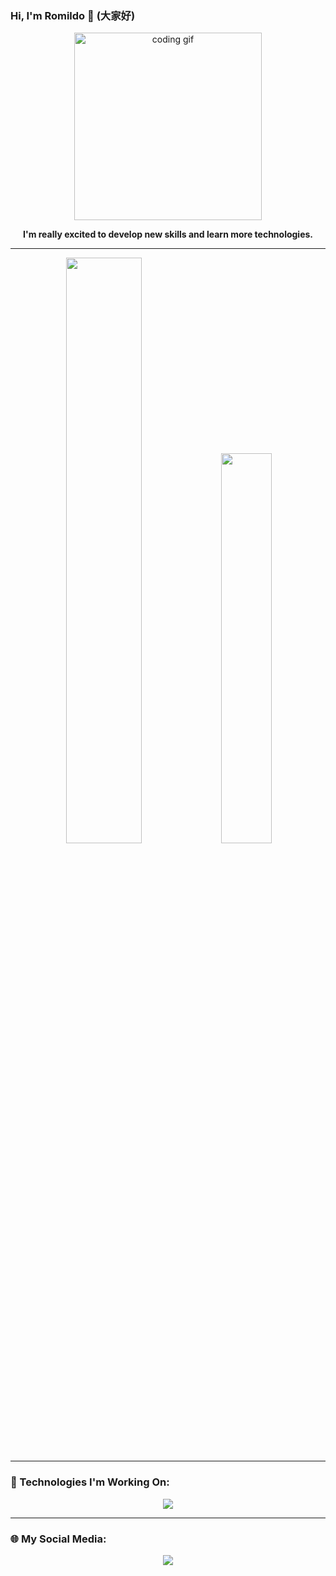 ### Hi, I'm Romildo 🤗 (大家好)

<div align="center">
  <img src="https://media0.giphy.com/media/v1.Y2lkPTc5MGI3NjExNmtncWp0MXlubThycDJpYWxzeXM0azBuamRkYnNudnpmc3Rod3FmcSZlcD12MV9pbnRlcm5hbF9naWZfYnlfaWQmY3Q9Zw/C3brYLms1bhv2/giphy.webp" width="300px" alt="coding gif"/>
</div>

<p align="center">
  <strong>I'm really excited to develop new skills and learn more technologies.</strong>
</p>

---

<div align="center">
  <img src="https://github-readme-stats.vercel.app/api?username=boudenzin&show_icons=true&theme=transparent" width="49%"/>
  <img src="https://github-readme-stats.vercel.app/api/top-langs/?username=boudenzin&layout=compact&theme=transparent" width="40%"/>
</div>

---

### 🧰 Technologies I'm Working On:

<div align="center">
  <img src="https://skillicons.dev/icons?i=python,java,css,git,idea,vscode,html,react,nodejs,javascript,kotlin,androidstudio,mysql,firebase,figma&perline=7" />
</div>

---

### 🌐 My Social Media:

<p align="center">
  <a href="https://www.linkedin.com/in/romildo-júnior-672594230">
    <img src="https://skillicons.dev/icons?i=linkedin"/>
  </a>
</p>
